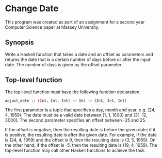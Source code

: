 # Change Date

This program was created as part of an assignment for a second year Computer Science paper at Massey University. 

## Synopsis

Write a Haskell function that takes a date and an offset as parameters and returns the date
that is a certain number of days before or after the input date. The number of days is given
by the offset parameter.


## Top-level function

The top-level function must have the following function declaration:
```bash
adjust_date :: (Int, Int, Int) -> Int -> (Int, Int, Int)
```
The first parameter is a tuple that specifies a day, month and year, e.g. (24, 4, 1959).
The date must be a valid date between (1, 1, 1600) and (31, 12, 3000). The
second parameter specifies an offset between -25 and 25. 

If the offset is negative, then
the resulting date is before the given date; if it is positive, the resulting date is after the
given date. For example, if the date is (24, 4, 1959) and the offset is 9, then the
resulting date is (3, 5, 1959). On the other hand, if the offset is -5, then the resulting
date is (19, 4, 1959).
The top-level function may call other Haskell functions to achieve the task.
